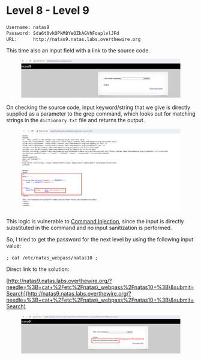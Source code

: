 # Level 8 - Level 9

```
Username: natas9
Password: Sda6t0vkOPkM8YeOZkAGVhFoaplvlJFd
URL:      http://natas9.natas.labs.overthewire.org
```

This time also an input field with a link to the source code.

<figure><img src="../.gitbook/assets/image (41).png" alt=""><figcaption></figcaption></figure>

On checking the source code, input keyword/string that we give is directly supplied as a parameter to the grep command, which looks out for matching strings in the `dictionary.txt` file and returns the output.

<figure><img src="../.gitbook/assets/image (42).png" alt=""><figcaption></figcaption></figure>

This logic is vulnerable to [Command Injection](https://owasp.org/www-community/attacks/Command\_Injection), since the input is directly substituted in the command and no input sanitization is performed.

So, I tried to get the password for the next level by using the following input value:

`; cat /etc/natas_webpass/natas10 ;`

Direct link to the solution:

[http://natas9.natas.labs.overthewire.org/?needle=%3B+cat+%2Fetc%2Fnatas\_webpass%2Fnatas10+%3B\&submit=Search](http://natas9.natas.labs.overthewire.org/?needle=%3B+cat+%2Fetc%2Fnatas\_webpass%2Fnatas10+%3B\&submit=Search)

<figure><img src="../.gitbook/assets/image (43).png" alt=""><figcaption></figcaption></figure>
